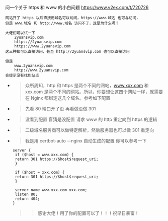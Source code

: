 
问一个关于 https 和 www 的小白问题 https://www.v2ex.com/t/720726
```console
网站开了 https 以后直接用域名可以访问，https://www.域名 也可与访问，
但是 www.域名 和 http://www.域名 访问不了，这是为什么呢？

大佬们可以试一下
    2yuansvip.com
    https://2yuansvip.com
    https://www.2yuansvip.com
这三种都可以直接访问，甚至 http://2yuansvip.com 也可以直接访问

但是
    www.2yuansvip.com
    http://www.2yuansvip.com
会提示没有找到站点
```
- > 众所周知，http 和 https 是两个不同的网站，www.xxx.com 和 xxx.com 是两个不同的网站。所以，你要想让这四个网站一样，就需要在 Nginx 都绑定这几个域名。参考如下配置
- > 先看 80 端口开了没 再看做没做 301
- > 没看到配置 盲猜是没配置 请求 www 的 http 重定向到 https 的逻辑
- > 二级域名服务商可以做特定解析，然后服务器也可以做 301 重定向
- > 我是用 certbot-auto --nginx 自动生成的配置 你可以参考一下
  ```
  server {
   if ($host = www.xxx.com) {
   return 301 https://$host$request_uri;
   } 
  
   if ($host = xxx.com) {
   return 301 https://$host$request_uri;
   } 
  
   server_name www.xxx.com xxx.com;
   listen 80;
   return 404; 
  }
  ```
  >> 感谢大佬！用了你的配置可以了！！！祝早日暴富！
